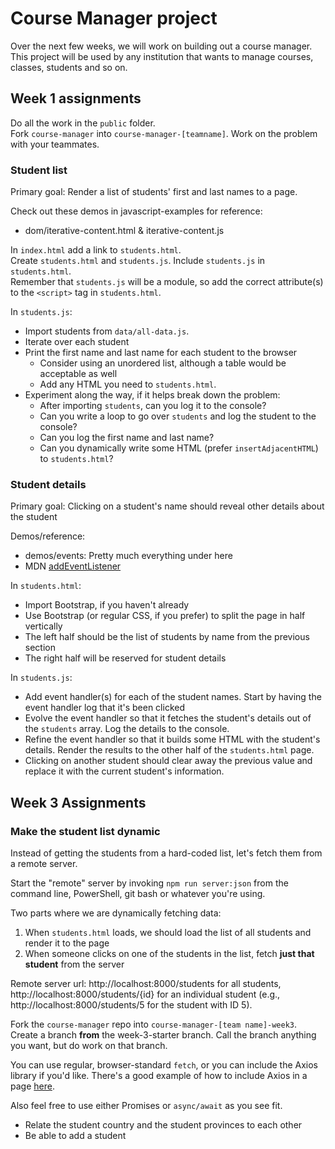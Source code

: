 # Course Manager project

Over the next few weeks, we will work on building out a course manager. This project will be used by any institution that wants to manage courses, classes, students and so on.

## Week 1 assignments

Do all the work in the `public` folder.  
Fork `course-manager` into `course-manager-[teamname]`. Work on the problem with your teammates.

### Student list

Primary goal: Render a list of students' first and last names to a page.

Check out these demos in javascript-examples for reference:

- dom/iterative-content.html & iterative-content.js

In `index.html` add a link to `students.html`.  
Create `students.html` and `students.js`. Include `students.js` in `students.html`.  
Remember that `students.js` will be a module, so add the correct attribute(s) to the `<script>` tag in `students.html`.

In `students.js`:

- Import students from `data/all-data.js`.
- Iterate over each student
- Print the first name and last name for each student to the browser
  - Consider using an unordered list, although a table would be acceptable as well
  - Add any HTML you need to `students.html`.
- Experiment along the way, if it helps break down the problem:
  - After importing `students`, can you log it to the console?
  - Can you write a loop to go over `students` and log the student to the console?
  - Can you log the first name and last name?
  - Can you dynamically write some HTML (prefer `insertAdjacentHTML`) to `students.html`?

### Student details

Primary goal: Clicking on a student's name should reveal other details about the student

Demos/reference:

- demos/events: Pretty much everything under here
- MDN [addEventListener](https://developer.mozilla.org/en-US/docs/Web/API/EventTarget/addEventListener)

In `students.html`:

- Import Bootstrap, if you haven't already
- Use Bootstrap (or regular CSS, if you prefer) to split the page in half vertically
- The left half should be the list of students by name from the previous section
- The right half will be reserved for student details

In `students.js`:

- Add event handler(s) for each of the student names. Start by having the event handler log that it's been clicked
- Evolve the event handler so that it fetches the student's details out of the `students` array. Log the details to the console.
- Refine the event handler so that it builds some HTML with the student's details. Render the results to the other half of the `students.html` page.
- Clicking on another student should clear away the previous value and replace it with the current student's information.

## Week 3 Assignments

### Make the student list dynamic

Instead of getting the students from a hard-coded list, let's fetch them from a remote server.

Start the "remote" server by invoking `npm run server:json` from the command line, PowerShell, git bash or whatever you're using.

Two parts where we are dynamically fetching data:

1. When `students.html` loads, we should load the list of all students and render it to the page
2. When someone clicks on one of the students in the list, fetch **just that student** from the server

Remote server url: http://localhost:8000/students for all students, http://localhost:8000/students/{id} for an individual student (e.g., http://localhost:8000/students/5 for the student with ID 5).

Fork the `course-manager` repo into `course-manager-[team name]-week3`. Create a branch **from** the week-3-starter branch. Call the branch anything you want, but do work on that branch.

You can use regular, browser-standard `fetch`, or you can include the Axios library if you'd like. There's a good example of how to include Axios in a page [here](https://github.com/EICPCohort7/javascript-examples/blob/main/demos/async/fetch-vs-axios.html).

Also feel free to use either Promises or `async/await` as you see fit.

- Relate the student country and the student provinces to each other
- Be able to add a student
